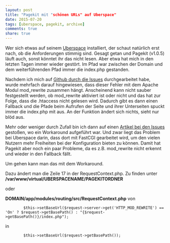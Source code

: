 ```yaml
---
layout: post
title: "Pagekit mit "schönen URLs" auf Uberspace"
date: 2015-07-20
tags: [uberspace, pagekit, archive]
comments: true
share: true
---
```


Wer sich etwas auf seinem [Uberspace](https://uberspace.de) installiert, der schaut natürlich erst nach, ob die Anforderungen stimmig sind. Gesagt getan und Pagekit (v1.0.5) läuft auch, sonst könntet ihr das nicht lesen.
Aber etwa hat mich in den letzten Tagen immer wieder gestört. Im Pfad war zwischen der Domain und dem weiterführenden Pfad immer die index.php gestanden. 

Nachdem ich mich auf [Github durch die Issues](https://github.com/pagekit/pagekit/issues/642#issuecomment-218128665) durchgearbeitet habe, wurde mehrfach darauf hingewiesen, dass dieser Fehler mit dem Apache Modul mod_rewrite zusammen hängt. Anscheinend kann nicht sauber festgestellt werden, ob mod_rewrite aktiviert ist oder nicht und das hat zur Folge, dass die .htaccess nicht gelesen wird. Dadurch gibt es dann einen Fallback und die Pfade beim Aufrufen der Seite und ihrer Unterseiten spuckt immer die index.php mit aus.
An der Funktion ändert sich nichts, sieht nur blöd aus.

Mehr oder weniger durch Zufall bin ich dann auf einen [Artikel bei den Issues](https://github.com/pagekit/pagekit/issues/642#issuecomment-218128665) gestoßen, wo ein Workaround aufgeführt war. Und zwar liegt das Problem bei Uberspace darin, dass dort mit FastCGI gearbeitet wird, um den vielen Nutzern mehr Freiheiten bei der Konfiguration bieten zu können. Damit hat Pagekit aber noch ein paar Probleme, da es z.B. mod_rewrite nicht erkennt und wieder in den Fallback fällt.

Um gehen kann man das mit dem Workaround.

Dazu ändert man die Zeile 17 in der RequestContext.php. Zu finden unter
**/var/www/virtual/UBERSPACENAME/PAGEKITORDNER**

oder 

**DOMAIN/app/modules/routing/src/RequestContext.php**
von
```
        $this->setBaseUrl($request->server->get('HTTP_MOD_REWRITE') == 'On' ? $request->getBasePath() : "{$request->getBasePath()}/index.php");

```
in
```
        $this->setBaseUrl($request->getBasePath());
```